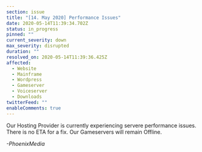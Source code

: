 ```yaml
---
section: issue
title: "[14. May 2020] Performance Issues"
date: 2020-05-14T11:39:34.702Z
status: in_progress
pinned: ""
current_severity: down
max_severity: disrupted
duration: ""
resolved_on: 2020-05-14T11:39:36.425Z
affected:
  - Website
  - Mainframe
  - Wordpress
  - Gameserver
  - Voiceserver
  - Downloads
twitterFeed: ""
enableComments: true
---
```

Our Hosting Provider is currently experiencing servere performance issues. There is no ETA for a fix. Our Gameservers will remain Offline.

*\-PhoenixMedia*